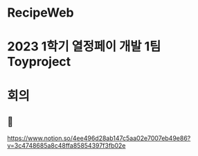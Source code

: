 # RecipeWeb
# 2023 1학기 열정페이 개발 1팀 Toyproject
# 회의
## :date:
https://www.notion.so/4ee496d28ab147c5aa02e7007eb49e86?v=3c4748685a8c48ffa85854397f3fb02e
